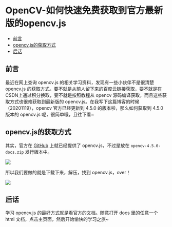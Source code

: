 # OpenCV-如何快速免费获取到官方最新版的opencv.js

  - [前言](#%E5%89%8D%E8%A8%80)
  - [opencv.js的获取方式](#opencvjs%E7%9A%84%E8%8E%B7%E5%8F%96%E6%96%B9%E5%BC%8F)
  - [后话](#%E5%90%8E%E8%AF%9D)

## 前言
最近在网上查询 opencv.js 的相关学习资料，发现有一些小伙伴不是很清楚 opencv.js 的获取方式。要不就是从前人留下来的百度云链接获取，要不就是在CSDN上通过积分换取，要不就是按照教程从 opencv 源码编译获取，而且这些获取方式也很难获取到最新版的 opencv.js。在我写下这篇博客的时候（20201119），opencv 官方已经更新到 4.5.0 的版本啦，那么如何获取到 4.5.0 版本的 opencv.js 呢，很简单哦，且往下看~

## opencv.js的获取方式

其实，官方在 [GitHub](https://github.com/opencv/opencv/releases) 上就已经提供了 opencv.js，不过是放在 `opencv-4.5.0-docs.zip` 发行版本中。

![](https://cdn.jsdelivr.net/gh/ylsislove/image-home/test/20201119234220.png)

所以我们要做的就是下载下来，解压，找到 opencv.js，over！

![](https://cdn.jsdelivr.net/gh/ylsislove/image-home/test/20201119194224.png)

## 后话
学习 opencv.js 的最好方式就是看官方的文档。随意打开 docs 里的任意一个 html 文档，点击主页面，然后开始愉快的学习之旅~

